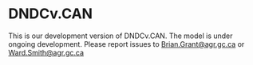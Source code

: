 # DNDCv.CAN
This is our development version of DNDCv.CAN. The model is under ongoing development. Please report issues to Brian.Grant@agr.gc.ca or Ward.Smith@agr.gc.ca
